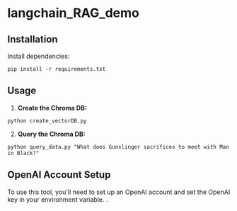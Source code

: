 # langchain_RAG_demo

## Installation

Install dependencies:

```
pip install -r requirements.txt
```

## Usage

1. **Create the Chroma DB:**

```
python create_vectorDB.py
```

2. **Query the Chroma DB:**

```
python query_data.py "What does Gunslinger sacrifices to meet with Man in Black?"
```

## OpenAI Account Setup

To use this tool, you'll need to set up an OpenAI account and set the OpenAI key in your environment variable.
.
